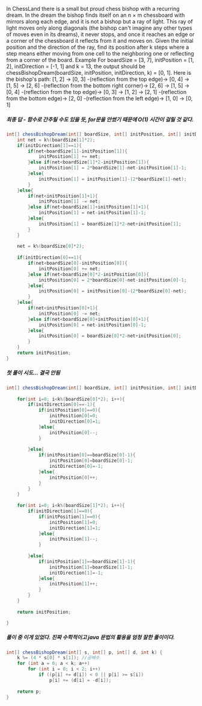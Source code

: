 In ChessLand there is a small but proud chess bishop with a recurring dream. In the dream the bishop finds itself on an n × m chessboard with mirrors along each edge, and it is not a bishop but a ray of light. This ray of light moves only along diagonals (the bishop can't imagine any other types of moves even in its dreams), it never stops, and once it reaches an edge or a corner of the chessboard it reflects from it and moves on.
Given the initial position and the direction of the ray, find its position after k steps where a step means either moving from one cell to the neighboring one or reflecting from a corner of the board.
Example
For boardSize = [3, 7], initPosition = [1, 2],
initDirection = [-1, 1] and k = 13, the output should be
chessBishopDream(boardSize, initPosition, initDirection, k) = [0, 1].
Here is the bishop's path:
[1, 2] -> [0, 3] -(reflection from the top edge)-> [0, 4] -> 
[1, 5] -> [2, 6] -(reflection from the bottom right corner)-> [2, 6] ->
[1, 5] -> [0, 4] -(reflection from the top edge)-> [0, 3] ->
[1, 2] -> [2, 1] -(reflection from the bottom edge)-> [2, 0] -(reflection from the left edge)->
[1, 0] -> [0, 1]

##### 최종 답 - 함수로 간추릴 수도 있을 듯, for문을 안썼기 때문에 O(1) 시간이 걸릴 것 같다.
```java
int[] chessBishopDream(int[] boardSize, int[] initPosition, int[] initDirection, int k) {
    int net = k%(boardSize[1]*2);
    if(initDirection[1]==1){
        if(net<boardSize[1]-initPosition[1]){
            initPosition[1] += net;
        }else if(net<boardSize[1]*2-initPosition[1]){
            initPosition[1] = 2*boardSize[1]-net-initPosition[1]-1;
        }else{
            initPosition[1] = initPosition[1]-(2*boardSize[1]-net);
        }
    }else{
        if(net<initPosition[1]+1){
            initPosition[1] -= net;
        }else if(net<boardSize[1]+initPosition[1]+1){
            initPosition[1] = net-initPosition[1]-1;
        }else{
            initPosition[1] = boardSize[1]*2-net+initPosition[1];
        }
    }
    
    net = k%(boardSize[0]*2);
    
    if(initDirection[0]==1){
        if(net<boardSize[0]-initPosition[0]){
            initPosition[0] += net;
        }else if(net<boardSize[0]*2-initPosition[0]){
            initPosition[0] = 2*boardSize[0]-net-initPosition[0]-1;
        }else{
            initPosition[0] = initPosition[0]-(2*boardSize[0]-net);
        }
    }else{
        if(net<initPosition[0]+1){
            initPosition[0] -= net;
        }else if(net<boardSize[0]+initPosition[0]+1){
            initPosition[0] = net-initPosition[0]-1;
        }else{
            initPosition[0] = boardSize[0]*2-net+initPosition[0];
        }
    }    
    return initPosition;    
}
```

##### 첫 풀이 시도... 결국 안됨
```java
int[] chessBishopDream(int[] boardSize, int[] initPosition, int[] initDirection, int k) {
    
    for(int i=0; i<k%(boardSize[0]*2); i++){
        if(initDirection[0]==-1){
            if(initPosition[0]==0){
                initPosition[0]=0;
                initDirection[0]=1;
            }else{
                initPosition[0]--;
            }
            
        }else{
            if(initPosition[0]==boardSize[0]-1){
                initPosition[0]=boardSize[0]-1;
                initDirection[0]=-1;
            }else{
                initPosition[0]++;
            }
        }
    }
    
    for(int i=0; i<k%(boardSize[1]*2); i++){
        if(initDirection[1]==0){
            if(initPosition[1]==0){
                initPosition[1]=0;
                initDirection[1]=1;
            }else{
                initPosition[1]--;
            }
            
        }else{
            if(initPosition[1]==boardSize[1]-1){
                initPosition[1]=boardSize[1]-1;
                initDirection[1]=-1;
            }else{
                initPosition[1]++;
            }
        }
    }
    
    return initPosition;

}
```

##### 풀이 중 이게 있었다. 진짜 수학적이고 java 문법의 활용을 엄청 잘한 풀이이다.
```java
int[] chessBishopDream(int[] s, int[] p, int[] d, int k) {
    k %= (4 * s[0] * s[1]); //공배수
    for (int a = 0; a < k; a++)
        for (int i = 0; i < 2; i++)
            if ((p[i] += d[i]) < 0 || p[i] >= s[i])
                p[i] += (d[i] = -d[i]);
    
    return p;
}
```